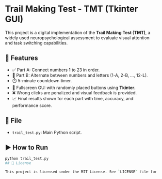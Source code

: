 # Trail Making Test - TMT (Tkinter GUI)

This project is a digital implementation of the **Trail Making Test (TMT)**, a widely used neuropsychological assessment to evaluate visual attention and task switching capabilities.

## 🧠 Features

- ✅ Part A: Connect numbers 1 to 23 in order.
- 🔁 Part B: Alternate between numbers and letters (1-A, 2-B, ..., 12-L).
- ⏱️ 5-minute countdown timer.
- 🎨 Fullscreen GUI with randomly placed buttons using **Tkinter**.
- ❌ Wrong clicks are penalized and visual feedback is provided.
- 📈 Final results shown for each part with time, accuracy, and performance score.

## 📂 File

- `trail_test.py`: Main Python script.

## ▶️ How to Run

```bash
python trail_test.py
## 📄 License

This project is licensed under the MIT License. See `LICENSE` file for details.

